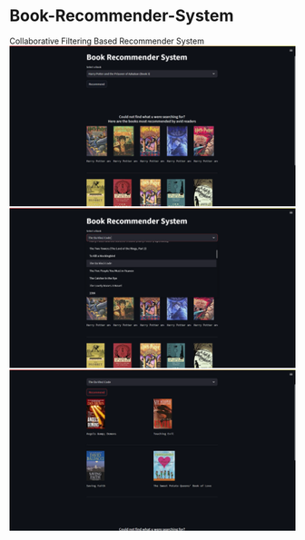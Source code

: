 # Book-Recommender-System
Collaborative Filtering Based Recommender System
![Alt text](<Screenshot 2023-07-19 012047.png>)
![Alt text](<Screenshot 2023-07-19 012156.png>)
![Alt text](<Screenshot 2023-07-19 012213.png>)
